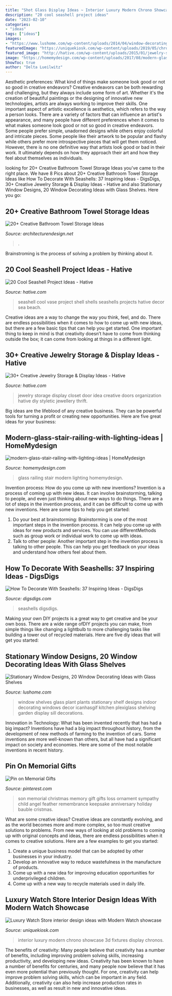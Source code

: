 ```yaml
---
title: "Shot Glass Display Ideas ~ Interior Luxury Modern Chrono Showcase 3d Fixtures Display Chronos"
description: "20 cool seashell project ideas"
date: "2023-02-10"
categories:
- "ideas"
tags: ["ideas"]
images:
- "https://www.lushome.com/wp-content/uploads/2014/04/window-decorating-ideas-glass-shelves-design-ideas-7.jpg"
featuredImage: "https://uniquekiosk.com/wp-content/uploads/2019/05/chronos_in-store_17_01-logo-placement0005-1030x713.jpg"
featured_image: "http://hative.com/wp-content/uploads/2015/01/jewelry-storage-display-ideas/31-old-closet-door-display-idea.jpg"
image: "https://homemydesign.com/wp-content/uploads/2017/08/modern-glass-stair-railing-with-lighting-ideas.jpg"
ShowToc: true
author: "Delta Lueilwitz"
---
```



Aesthetic preferences: What kind of things make someone look good or not so good in creative endeavors?
Creative endeavors can be both rewarding and challenging, but they always include some form of art. Whether it's the creation of beautiful paintings or the designing of innovative new technologies, artists are always working to improve their skills. One important aspect of artistic excellence is aesthetics, which refers to the way a person looks. There are a variety of factors that can influence an artist's appearance, and many people have different preferences when it comes to what makes someone look good or not so good in creative endeavors. Some people prefer simple, unadorned designs while others enjoy colorful and intricate pieces. Some people like their artwork to be popular and flashy while others prefer more introspective pieces that will get them noticed. However, there is no one definitive way that artists look good or bad in their work. It ultimately depends on how they approach their art and how they feel about themselves as individuals.

	

		
looking for 20+ Creative Bathroom Towel Storage Ideas you've came to the right place. We have 8 Pics about 20+ Creative Bathroom Towel Storage Ideas like How To Decorate With Seashells: 37 Inspiring Ideas - DigsDigs, 30+ Creative Jewelry Storage &amp; Display Ideas - Hative and also Stationary Window Designs, 20 Window Decorating Ideas with Glass Shelves. Here you go:
		
    
## 20+ Creative Bathroom Towel Storage Ideas

<img loading=lazy src="https://cdn.architecturendesign.net/wp-content/uploads/2015/09/AD-Creative-Bathroom-Towel-Storage-Ideas-11.jpg" onerror="this.onerror=null;this.src='https://tse2.mm.bing.net/th?id=OIP.LrBncBnuDSdS3-UPd_ehJQHaJ3&amp;pid=15.1';" alt="20+ Creative Bathroom Towel Storage Ideas">

_Source: architecturendesign.net_

>. 

	

Brainstroming is the process of solving a problem by thinking about it.

    
## 20 Cool Seashell Project Ideas - Hative

<img loading=lazy src="http://hative.com/wp-content/uploads/2014/12/seashell-project-ideas/7-seashell-vase.jpg" onerror="this.onerror=null;this.src='https://tse2.mm.bing.net/th?id=OIP.aPfXizY4yijZISR7BdlsEAHaJ4&amp;pid=15.1';" alt="20 Cool Seashell Project Ideas - Hative">

_Source: hative.com_

>seashell cool vase project shell shells seashells projects hative decor sea beach. 

	

Creative ideas are a way to change the way you think, feel, and do. There are endless possibilities when it comes to how to come up with new ideas, but there are a few basic tips that can help you get started. One important thing to keep in mind is that creativity doesn’t have to come from thinking outside the box; it can come from looking at things in a different light.

    
## 30+ Creative Jewelry Storage &amp; Display Ideas - Hative

<img loading=lazy src="http://hative.com/wp-content/uploads/2015/01/jewelry-storage-display-ideas/31-old-closet-door-display-idea.jpg" onerror="this.onerror=null;this.src='https://tse3.mm.bing.net/th?id=OIP.WDmjR3YVnfWx-6geBf_6-wHaJ4&amp;pid=15.1';" alt="30+ Creative Jewelry Storage &amp; Display Ideas - Hative">

_Source: hative.com_

>jewelry storage display closet door idea creative doors organization hative diy styletic jewellery thrift. 

	

Big ideas are the lifeblood of any creative business. They can be powerful tools for turning a profit or creating new opportunities. Here are five great ideas for your business:

    
## Modern-glass-stair-railing-with-lighting-ideas | HomeMydesign

<img loading=lazy src="https://homemydesign.com/wp-content/uploads/2017/08/modern-glass-stair-railing-with-lighting-ideas.jpg" onerror="this.onerror=null;this.src='https://tse3.mm.bing.net/th?id=OIP.pltJnP1kADANZlB4nRmL2wHaLG&amp;pid=15.1';" alt="modern-glass-stair-railing-with-lighting-ideas | HomeMydesign">

_Source: homemydesign.com_

>glass railing stair modern lighting homemydesign. 

	

Invention process: How do you come up with new inventions?
Invention is a process of coming up with new ideas. It can involve brainstorming, talking to people, and even just thinking about new ways to do things. There are a lot of steps in the invention process, and it can be difficult to come up with new inventions. Here are some tips to help you get started: 
1. Do your best at brainstorming: Brainstorming is one of the most important steps in the invention process. It can help you come up with ideas for new products and services. You can use differentMethods such as group work or individual work to come up with ideas. 
2. Talk to other people: Another important step in the invention process is talking to other people. This can help you get feedback on your ideas and understand how others feel about them. 

    
## How To Decorate With Seashells: 37 Inspiring Ideas - DigsDigs

<img loading=lazy src="https://www.digsdigs.com/photos/how-to-decorate-with-shells-27.jpg" onerror="this.onerror=null;this.src='https://tse4.mm.bing.net/th?id=OIP.iauLEiZ2Ey4dtBr79jYPhgAAAA&amp;pid=15.1';" alt="How To Decorate With Seashells: 37 Inspiring Ideas - DigsDigs">

_Source: digsdigs.com_

>seashells digsdigs. 

	

Making your own DIY projects is a great way to get creative and be your own boss. There are a wide range ofDIY projects you can make, from simple things like changing a lightbulb to more challenging tasks like building a tower out of recycled materials. Here are five diy ideas that will get you started: 

    
## Stationary Window Designs, 20 Window Decorating Ideas With Glass Shelves

<img loading=lazy src="https://www.lushome.com/wp-content/uploads/2014/04/window-decorating-ideas-glass-shelves-design-ideas-7.jpg" onerror="this.onerror=null;this.src='https://tse1.mm.bing.net/th?id=OIP.Bq0ot2Yyx22_uI0_af4VBgAAAA&amp;pid=15.1';" alt="Stationary Window Designs, 20 Window Decorating Ideas with Glass Shelves">

_Source: lushome.com_

>window shelves glass plant plants stationary shelf designs indoor decorating windows decor icanhasgif kitchen plexiglass shelving garden display sill decorations. 

	

Innovation in Technology: What has been invented recently that has had a big impact?
Inventions have had a big impact throughout history, from the development of new methods of farming to the invention of cars. Some inventions are more well-known than others, but all have had a significant impact on society and economies. Here are some of the most notable inventions in recent history.

    
## Pin On Memorial Gifts

<img loading=lazy src="https://i.pinimg.com/736x/00/4c/86/004c86771b1a1f764504982bfccb71fd--memorial-gifts-memorial-ideas.jpg" onerror="this.onerror=null;this.src='https://tse3.mm.bing.net/th?id=OIP.g04VoMdVfS6ElFgX0QYtNAHaNL&amp;pid=15.1';" alt="Pin on Memorial Gifts">

_Source: pinterest.com_

>son memorial christmas memory gift gifts loss ornament sympathy child angel feather remembrance keepsake anniversary holiday bauble cristmas. 

	

What are some creative ideas?
Creative ideas are constantly evolving, and as the world becomes more and more complex, so too must creative solutions to problems. From new ways of looking at old problems to coming up with original concepts and ideas, there are endless possibilities when it comes to creative solutions. Here are a few examples to get you started:
1. Create a unique business model that can be adopted by other businesses in your industry.
2. Develop an innovative way to reduce wastefulness in the manufacture of products.
3. Come up with a new idea for improving education opportunities for underprivileged children.
4. Come up with a new way to recycle materials used in daily life.

    
## Luxury Watch Store Interior Design Ideas With Modern Watch Showcase

<img loading=lazy src="https://uniquekiosk.com/wp-content/uploads/2019/05/chronos_in-store_17_01-logo-placement0005-1030x713.jpg" onerror="this.onerror=null;this.src='https://tse2.mm.bing.net/th?id=OIP.FjMqikRjfossb50e5p9yNwHaFI&amp;pid=15.1';" alt="Luxury Watch Store interior design ideas with Modern Watch showcase">

_Source: uniquekiosk.com_

>interior luxury modern chrono showcase 3d fixtures display chronos. 

	

The benefits of creativity: Many people believe that creativity has a number of benefits, including improving problem solving skills, increasing productivity, and developing new ideas.
Creativity has been known to have a number of benefits for centuries, and many people now believe that it has even more potential than previously thought. For one, creativity can help improve problem solving skills, which can be important in any field. Additionally, creativity can also help increase production rates in businesses, as well as result in new and innovative ideas.

